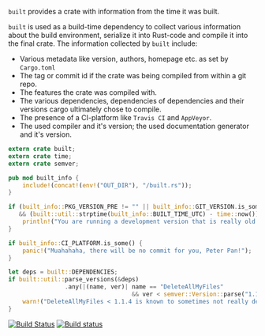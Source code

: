 ```built``` provides a crate with information from the time it was built.

`built` is used as a build-time dependency to collect various information
about the build environment, serialize it into Rust-code and compile
it into the final crate. The information collected by `built` include:

 * Various metadata like version, authors, homepage etc. as set by `Cargo.toml`
 * The tag or commit id if the crate was being compiled from within a git repo.
 * The features the crate was compiled with.
 * The various dependencies, dependencies of dependencies and their versions
   cargo ultimately chose to compile.
 * The presence of a CI-platform like `Travis CI` and `AppVeyor`.
 * The used compiler and it's version; the used documentation generator and
   it's version.

```rust
extern crate built;
extern crate time;
extern crate semver;

pub mod built_info {
    include!(concat!(env!("OUT_DIR"), "/built.rs"));
}

if (built_info::PKG_VERSION_PRE != "" || built_info::GIT_VERSION.is_some())
   && (built::util::strptime(built_info::BUILT_TIME_UTC) - time::now()).num_days() > 180 {
    println!("You are running a development version that is really old. Update soon!");
}

if built_info::CI_PLATFORM.is_some() {
    panic!("Muahahaha, there will be no commit for you, Peter Pan!");
}

let deps = built::DEPENDENCIES;
if built::util::parse_versions(&deps)
                .any(|(name, ver)| name == "DeleteAllMyFiles"
                                   && ver < semver::Version::parse("1.1.4").unwrap())) {
    warn!("DeleteAllMyFiles < 1.1.4 is known to sometimes not really delete all your files. Beware!");
}
```

[![Build Status](https://travis-ci.org/lukaslueg/built.svg?branch=master)](https://travis-ci.org/lukaslueg/built)
[![Build status](https://ci.appveyor.com/api/projects/status/6dgxjfaisaee040f?svg=true)](https://ci.appveyor.com/project/lukaslueg/built)

